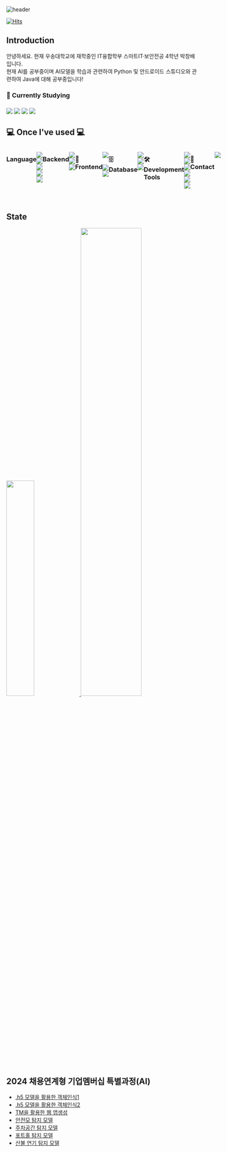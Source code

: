 <div align="left">
  
![header](https://capsule-render.vercel.app/api?type=waving&height=300&color=gradient&text=Hello!%20I'm%20Changbae)

[![Hits](https://hits.seeyoufarm.com/api/count/incr/badge.svg?url=https%3A%2F%2Fgithub.com%2FChangbaePark&count_bg=%233DB1C8&title_bg=%23555555&icon=&icon_color=%23E7E7E7&title=GITHUB&edge_flat=false)](https://hits.seeyoufarm.com)

## Introduction
<p>
  안녕하세요. 현재 우송대학교에 재학중인 IT융합학부 스마트IT·보안전공 4학년 박창배입니다.<br>
  현재 AI를 공부중이며 AI모델을 학습과 관련하여 Python 및 안드로이드 스튜디오와 관련하여 Java에 대해 공부중입니다!<br>
  <h3>📖 Currently Studying<h3>
  <img src="https://img.shields.io/badge/Python-3766AB?style=for-the-badge&logo=Python&logoColor=white"/>
  <img src="https://img.shields.io/badge/Java-007396?style=for-the-badge&logo=coffeescript&logoColor=white"/>
  <img src="https://img.shields.io/badge/Flask-000000?style=for-the-badge&logo=flask&logoColor=white"/>
  <img src="https://img.shields.io/badge/ANS-44A833?style=for-the-badge&logo=androidstudio&logoColor=white">
</p>

    
## 💻 Once I've used 💻
<div style="display:flex; flex-direction:row;">
  <h3> Language</h3>
  <p>
    <img src="https://img.shields.io/badge/Python-3766AB?style=for-the-badge&logo=Python&logoColor=white"/>
    <img src="https://img.shields.io/badge/Java-007396?style=for-the-badge&logo=coffeescript&logoColor=white"/>
    <img src="https://img.shields.io/badge/c-20232a.svg?style=for-the-badge&logo=C&logoColor=white"/>
    <img src="https://img.shields.io/badge/csharp-20232a.svg?style=for-the-badge&logo=csharp&logoColor=white"/>
    <img src="https://img.shields.io/badge/c++-20232a.svg?style=for-the-badge&logo=cplusplus&logoColor=white"/>
  </p>
  <h3> Backend</h3>
  <p>
    <img src="https://img.shields.io/badge/Python-3776AB?style=for-the-badge&logo=python&logoColor=white">
    <img src="https://img.shields.io/badge/Java-007396?style=for-the-badge&logo=coffeescript&logoColor=white"/>
    <img src="https://img.shields.io/badge/Flask-000000?style=for-the-badge&logo=flask&logoColor=white"/>
  </p>
  <h3>🎥 Frontend</h3>
  <p>
    <img src="https://img.shields.io/badge/HTML5-E34F26?style=for-the-badge&logo=html5&logoColor=white"/></a>&nbsp 
    <img src="https://img.shields.io/badge/Javascript-ffb13b?style=for-the-badge&logo=javascript&logoColor=white"/>
    <img src="https://img.shields.io/badge/CSS3-1572B6?style=for-the-badge&logo=css3&logoColor=white"/></a>&nbsp
  </p>
 <h3>🗄️ Database</h3>
  <p>
   <img src="https://img.shields.io/badge/oracle-F80000?style=for-the-badge&logo=oracle&logoColor=white"> 
   <img src="https://img.shields.io/badge/mysql-4479A1?style=for-the-badge&logo=mysql&logoColor=white">
  <img src="https://img.shields.io/badge/mariadb-003545?style=for-the-badge&logo=mariadb&logoColor=white"> 
  </p>
  <h3>🛠️ Development Tools</h3>
  <p>
    <img src="https://img.shields.io/badge/VS Code-007ACC?style=for-the-badge&logo=visual-studio-code&logoColor=white">
    <img src="https://img.shields.io/badge/Anaconda-44A833?style=for-the-badge&logo=anaconda&logoColor=white">
    <img src="https://img.shields.io/badge/ANS-44A833?style=for-the-badge&logo=androidstudio&logoColor=white">
    <img src="https://img.shields.io/badge/Google Colab-F9AB00?style=for-the-badge&logo=googlecolab&logoColor=white">
    <img src="https://img.shields.io/badge/VS-5C2D91?style=for-the-badge&logo=visual-studio&logoColor=white">
    <img src="https://img.shields.io/badge/Eclipse-2C2255?style=for-the-badge&logo=eclipse-ide&logoColor=white">
  </p>
  <h3>📱 Contact</h3>
  <p>
    <a href="mailto:bluelemon59@naver.com">
      <img src="https://img.shields.io/badge/naver-03C75A?style=for-the-badge&logo=naver&logoColor=white&link=bluelemon59@naver.com"/>
</a>
  </p>
</div><br>

## State
<a href="https://github.com/anuraghazra/github-readme-stats">
    <img src="https://github-readme-stats.vercel.app/api/top-langs/?username=ChangbaePark&layout=donut&show_icons=true&theme=material-palenight&hide_border=true&bg_color=20232a&icon_color=58A6FF&text_color=fff&title_color=58A6FF&count_private=true&exclude_repo=Face-Transfer-Application" width=38% />
</a>    
<a href="https://github.com/anuraghazra/github-readme-stats">
  <img src="https://github-readme-stats.vercel.app/api?username=ChangbaePark&show_icons=true&theme=material-palenight&hide_border=true&bg_color=20232a&icon_color=58A6FF&text_color=fff&title_color=58A6FF&count_private=true" width=56% />
</a>

## 2024 채용연계형 기업멤버십 특별과정(AI)
- [.h5 모델을 활용한 객체인식1](https://github.com/ChangbaePark/Practice_OpenCV1)
- [.h5 모델을 활용한 객체인식2](https://github.com/ChangbaePark/Practice_OpenCV2)
- [TM을 활용한 웹 앱생성](https://github.com/ChangbaePark/WebApp_TM001)
- [안전모 탐지 모델](https://github.com/ChangbaePark/AI_Model/blob/main/hardHat%ED%83%90%EC%A7%80.ipynb)
- [주차공간 탐지 모델](https://github.com/ChangbaePark/AI_Model/blob/main/pkLot%ED%83%90%EC%A7%80.ipynb)
- [포트홀 탐지 모델](https://github.com/ChangbaePark/AI_Model/blob/main/potHole%ED%83%90%EC%A7%80.ipynb)
- [산불 연기 탐지 모델](https://github.com/ChangbaePark/AI_Model/blob/main/wildFire_smoke%ED%83%90%EC%A7%80.ipynb)
